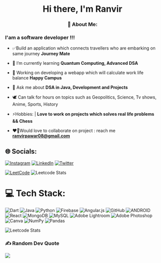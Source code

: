 <h1 align="center">Hi there, I'm Ranvir</h1>
<h3 align = "center"> 💫 About Me: </h3>
<h3 align="left">I'am a software developer !!!</h3>
 

- ✅Build an application which connects travellers who are embarking on same journey **Journey Mate**

- 🌱 I’m currently learning **Quantum Computing, Advanced DSA**

- 🔭 Working on developing a webapp which will calculate work life balance **Happy Campus**

- 💬 Ask me about **DSA in Java, Development and Projects**

- 🕊️ Can talk for hours on topics such as Geopolitics, Science, Tv shows, Anime, Sports, History 

- ⚡Hobbies: | **Love to work on projects which solves real life problems && Chess**

- ❤️‍🔥Would love to collaborate on project : reach me **ranvirpawar08@gmail.com**

  

## 🌐 Socials:

[![Instagram](https://img.shields.io/badge/Instagram-%23E4405F.svg?logo=Instagram&logoColor=white)](https://instagram.com/xranveeer) [![LinkedIn](https://img.shields.io/badge/LinkedIn-%230077B5.svg?logo=linkedin&logoColor=white)](https://linkedin.com/in/ranvir-pawar-6b2748230) [![Twitter](https://img.shields.io/badge/Twitter-%231DA1F2.svg?logo=Twitter&logoColor=white)](https://twitter.com/ranvir__rana) 

[![LeetCode](https://img.shields.io/badge/LeetCode-000000?style=for-the-badge&logo=LeetCode&logoColor=#d16c06)](https://leetcode.com/ranvirpawar)
![Leetcode Stats](https://leetcard.jacoblin.cool/lapor?ext=heatmap)

# 💻 Tech Stack:
![Dart](https://img.shields.io/badge/dart-%230175C2.svg?style=flat&logo=dart&logoColor=white) ![Java](https://img.shields.io/badge/java-%23ED8B00.svg?style=flat&logo=java&logoColor=white) ![Python](https://img.shields.io/badge/python-3670A0?style=flat&logo=python&logoColor=ffdd54) ![Firebase](https://img.shields.io/badge/firebase-%23039BE5.svg?style=flat&logo=firebase) ![Angular.js](https://img.shields.io/badge/angular.js-%23E23237.svg?style=flat&logo=angularjs&logoColor=white) ![GitHub](https://img.shields.io/badge/GitHub-%23121011.svg?style=flat&logo=github&logoColor=white) ![ANDROID](https://img.shields.io/badge/android-%2320232a.svg?style=flat&logo=android&logoColor=%a4c639) ![React](https://img.shields.io/badge/react-%2320232a.svg?style=flat&logo=react&logoColor=%2361DAFB) ![MongoDB](https://img.shields.io/badge/MongoDB-%234ea94b.svg?style=flat&logo=mongodb&logoColor=white) ![MySQL](https://img.shields.io/badge/mysql-%2300f.svg?style=flat&logo=mysql&logoColor=white) ![Adobe Lightroom](https://img.shields.io/badge/Adobe%20Lightroom-31A8FF.svg?style=flat&logo=Adobe%20Lightroom&logoColor=white) ![Adobe Photoshop](https://img.shields.io/badge/adobephotoshop-%2331A8FF.svg?style=flat&logo=adobephotoshop&logoColor=white) ![Canva](https://img.shields.io/badge/Canva-%2300C4CC.svg?style=flat&logo=Canva&logoColor=white) ![NumPy](https://img.shields.io/badge/numpy-%23013243.svg?style=flat&logo=numpy&logoColor=white) ![Pandas](https://img.shields.io/badge/pandas-%23150458.svg?style=flat&logo=pandas&logoColor=white)

![Leetcode Stats](https://leetcard.jacoblin.cool/ranvirpawar?ext=heatmap)

### ✍️ Random Dev Quote
![](https://quotes-github-readme.vercel.app/api?type=horizontal&theme=radical)

